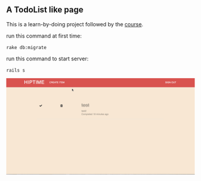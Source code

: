 ## A TodoList like page

This is a learn-by-doing project followed by the [course](https://www.udemy.com/8-beautiful-ruby-on-rails-apps-in-30-days/).

run this command at first time:

    rake db:migrate

run this command to start server:

    rails s

![img](https://github.com/LittleStupid/HipTime/blob/master/demo/todo_demo.gif)
